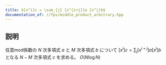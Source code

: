 ```yaml
---
title: $[x^i]c = \sum_{j} [x^{i+j}]a [x^j]b$
documentation_of: //fps/middle_product_arbitrary.hpp
---
```


## 説明

任意mod係数の $N$ 次多項式 $a$ と $M$ 次多項式 $b$ について $[x^i]c = \sum_{j} [x^{i+j}]a [x^j]b$ となる $N-M$ 次多項式 $c$ を求める。 $O(N\log N)$